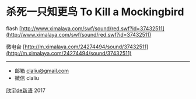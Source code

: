 # 杀死一只知更鸟 To Kill a Mockingbird

flash [http://www.ximalaya.com/swf/sound/red.swf?id=37432511](http://www.ximalaya.com/swf/sound/red.swf?id=37432511)

微电台 [http://m.ximalaya.com/24274494/sound/37432511](http://m.ximalaya.com/24274494/sound/37432511)

***

* 邮箱 claliu@gmail.com
* 微信 claliu

[欣宇de新语](https://claliu.github.io/) 2017